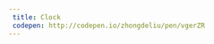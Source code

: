 ```yaml
---
 title: Clock                             
 codepen: http://codepen.io/zhongdeliu/pen/vgerZR 
---
```


